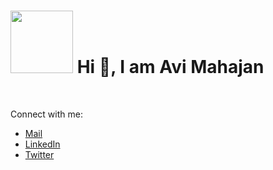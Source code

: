 
<h1><img src="https://cdn.dribbble.com/users/1277312/screenshots/14733298/media/39b1045e593737587dd60e42c8422d1f.gif" width="100"/> Hi 👋, I am Avi Mahajan</h1>
</br>
  
Connect with me:
- <a href="mailto:kishnayc@gmail.com">Mail</a>
- <a href="https://www.linkedin.com/in/avi-mahajan-62a10a247/">LinkedIn</a>
- <a href="https://twitter.com/Kishna2401">Twitter</a>

